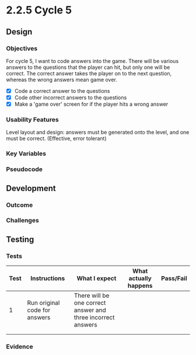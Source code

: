 # 2.2.5 Cycle 5

## Design

### Objectives

For cycle 5, I want to code answers into the game. There will be various answers to the questions that the player can hit, but only one will be correct. The correct answer takes the player on to the next question, whereas the wrong answers mean game over.

* [x] Code a correct answer to the questions
* [x] Code other incorrect answers to the questions
* [x] Make a 'game over' screen for if the player hits a wrong answer

### Usability Features

Level layout and design: answers must be generated onto the level, and one must be correct. (Effective, error tolerant)

### Key Variables

### Pseudocode

## Development

### Outcome

### Challenges

## Testing

### Tests

| Test | Instructions                  | What I expect                                                | What actually happens | Pass/Fail |
| ---- | ----------------------------- | ------------------------------------------------------------ | --------------------- | --------- |
| 1    | Run original code for answers | There will be one correct answer and three incorrect answers |                       |           |
|      |                               |                                                              |                       |           |
|      |                               |                                                              |                       |           |

### Evidence
